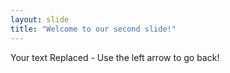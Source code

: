 ```yaml
---
layout: slide
title: "Welcome to our second slide!"
---
```

Your text
Replaced - Use the left arrow to go back!
